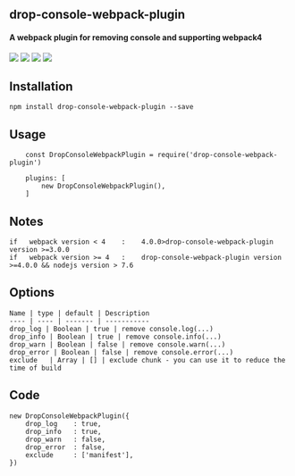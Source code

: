 ## drop-console-webpack-plugin
#### A webpack plugin for removing console and supporting webpack4
![](https://img.shields.io/badge/npm-4.0.2-blue.svg)
![](https://img.shields.io/badge/npm-3.0.0-blue.svg)
![](https://img.shields.io/badge/build-passing-brightgreen.svg)
![](https://img.shields.io/badge/license-MIT-brightgreen.svg)

## Installation
```
npm install drop-console-webpack-plugin --save
```
## Usage
```
    const DropConsoleWebpackPlugin = require('drop-console-webpack-plugin')

    plugins: [
        new DropConsoleWebpackPlugin(),
    ]
```
## Notes
```
if   webpack version < 4    :    4.0.0>drop-console-webpack-plugin version >=3.0.0
if   webpack version >= 4   :    drop-console-webpack-plugin version >=4.0.0 && nodejs version > 7.6
```
## Options
```
Name | type | default | Description
---- | ---- | ------- | -----------
drop_log | Boolean | true | remove console.log(...)
drop_info | Boolean | true | remove console.info(...)
drop_warn | Boolean | false | remove console.warn(...)
drop_error | Boolean | false | remove console.error(...)
exclude   | Array | [] | exclude chunk - you can use it to reduce the time of build
```
## Code
```
new DropConsoleWebpackPlugin({
    drop_log    : true, 
    drop_info   : true,
    drop_warn   : false,
    drop_error  : false,
    exclude     : ['manifest'],
})
```
